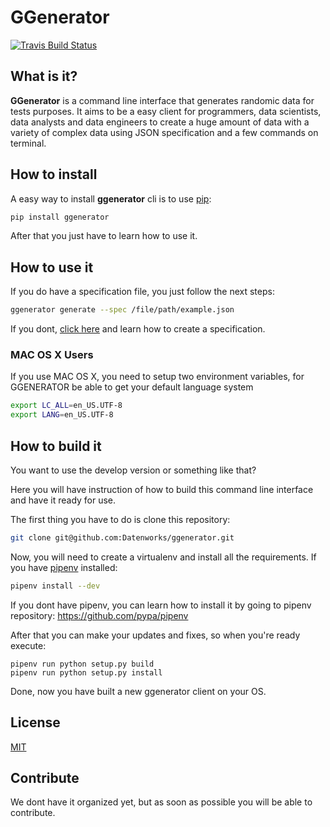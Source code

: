 # GGenerator
[![Travis Build Status](https://travis-ci.org/Datenworks/ggenerator.svg?branch=master)](https://travis-ci.org/Datenworks/ggenerator)

## What is it? 

**GGenerator** is a command line interface that generates randomic data for tests purposes. It aims to be a easy client for programmers, data scientists, data analysts and data engineers to create a huge amount of data with a variety of complex data using JSON specification and a few commands on terminal.

## How to install

A easy way to install **ggenerator** cli is to use [pip](https://github.com/pypa/pip):

```bash
pip install ggenerator
```

After that you just have to learn how to use it.

## How to use it

If you do have a specification file, you just follow the next steps:

```bash
ggenerator generate --spec /file/path/example.json
```

If you dont, [click here]() and learn how to create a specification.


### MAC OS X Users
If you use MAC OS X, you need to setup two environment variables, for GGENERATOR be able to get your default language system
```bash
export LC_ALL=en_US.UTF-8
export LANG=en_US.UTF-8 
```
## How to build it

You want to use the develop version or something like that?

Here you will have instruction of how to build this command line interface and have it ready for use.

The first thing you have to do is clone this repository:

```bash
git clone git@github.com:Datenworks/ggenerator.git
```

Now, you will need to create a virtualenv and install all the requirements. If you have [pipenv](https://github.com/pypa/pipenv) installed:

```bash
pipenv install --dev
```

If you dont have pipenv, you can learn how to install it by going to pipenv repository: https://github.com/pypa/pipenv

After that you can make your updates and fixes, so when you're ready execute:

```
pipenv run python setup.py build
pipenv run python setup.py install
```

Done, now you have built a new ggenerator client on your OS.

## License

[MIT](LICENSE)

## Contribute

We dont have it organized yet, but as soon as possible you will be able to contribute.